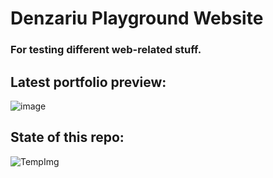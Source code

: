 # Denzariu Playground Website
### For testing different web-related stuff.



## Latest portfolio preview:
![image](https://user-images.githubusercontent.com/40743579/216784956-197bfaf6-0589-41f7-97c4-dc42369fafb7.png)

## State of this repo:
![TempImg](https://i.imgur.com/xL6FBh8.png)
